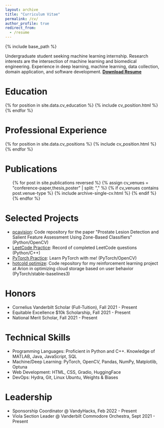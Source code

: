 ```yaml
---
layout: archive
title: "Curriculum Vitae"
permalink: /cv/
author_profile: true
redirect_from:
  - /resume
---
```


{% include base_path %}

Undergraduate student seeking machine learning internship.
Research interests are the intersection of machine learning and biomedical engineering.
Experience in deep learning, machine learning, data collection, domain application, and software development.
<b><a href="https://drive.google.com/file/d/1FNiLDuS5AYGpjZpDHahSQJ7h6ru2rEls/view?usp=sharing">Download Resume</a></b>

# Education
{% for position in site.data.cv_education %}
  {% include cv_position.html %}
{% endfor %}


# Professional Experience
{% for position in site.data.cv_positions %}
  {% include cv_position.html %}
{% endfor %}


# Publications
<ul>
{% for post in site.publications reversed %}
  {% assign cv_venues = "conference-paper,thesis,poster" | split: "," %}
  {% if cv_venues contains post.venue-type %}
    {% include archive-single-cv.html %}
  {% endif %}
{% endfor %}
</ul>


# Selected Projects
* [pcavision](https://github.com/bstee615/cfactor): Code repository for the paper "Prostate Lesion Detection and Salient Feature Assessment Using Zone-Based Classifiers" (Python/OpenCV)
* [LeetCode Practice](https://github.com/Nano1337/LeetCodePractice): Record of completed LeetCode questions (Python/C++)
* [PyTorch Practice](https://github.com/Nano1337/PytorchPractice): Learn PyTorch with me! (PyTorch/OpenCV)
* [hotcold optimize](https://github.com/Nano1337/HotColdOptimize): Code repository for my reinforcement learning project at Arion in optimizing cloud storage based on user behavior (PyTorch/stable-baselines3)

# Honors
* Cornelius Vanderbilt Scholar (Full-Tuition), Fall 2021 - Present
* Equitable Excellence $10k Scholarship, Fall 2021 - Present
* National Merit Scholar, Fall 2021 - Present

# Technical Skills
* Programming Languages: Proficient in Python and C++. Knowledge of MATLAB, Java, JavaScript, SQL
* Machine/Deep Learning: PyTorch, OpenCV, Pandas, NumPy, Matplotlib, Optuna
* Web Development: HTML, CSS, Gradio, HuggingFace
* DevOps: Hydra, Git, Linux Ubuntu, Weights & Biases

# Leadership
* Sponsorship Coordinator @ VandyHacks, Feb 2022 - Present
* Viola Section Leader @ Vanderbilt Commodore Orchestra, Sept 2021 - Present
